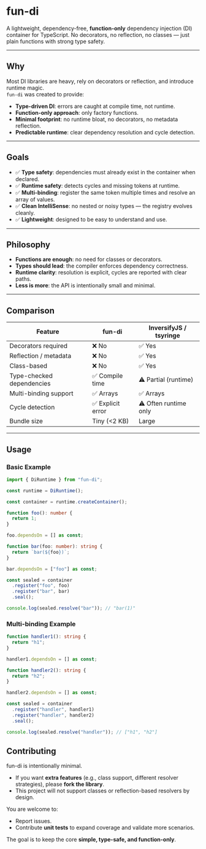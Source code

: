 # fun-di

A lightweight, dependency-free, **function-only** dependency injection (DI) container for TypeScript.
No decorators, no reflection, no classes — just plain functions with strong type safety.

---

## Why

Most DI libraries are heavy, rely on decorators or reflection, and introduce runtime magic.  
`fun-di` was created to provide:

- **Type-driven DI**: errors are caught at compile time, not runtime.  
- **Function-only approach**: only factory functions.
- **Minimal footprint**: no runtime bloat, no decorators, no metadata reflection.  
- **Predictable runtime**: clear dependency resolution and cycle detection.

---

## Goals

- ✅ **Type safety**: dependencies must already exist in the container when declared.  
- ✅ **Runtime safety**: detects cycles and missing tokens at runtime.  
- ✅ **Multi-binding**: register the same token multiple times and resolve an array of values.  
- ✅ **Clean IntelliSense**: no nested or noisy types — the registry evolves cleanly.  
- ✅ **Lightweight**: designed to be easy to understand and use.  

---

## Philosophy

- **Functions are enough**: no need for classes or decorators.  
- **Types should lead**: the compiler enforces dependency correctness.  
- **Runtime clarity**: resolution is explicit, cycles are reported with clear paths.  
- **Less is more**: the API is intentionally small and minimal.  

---

## Comparison

| Feature                   | fun-di             | InversifyJS / tsyringe   |
|----------------------------|--------------------|---------------------------|
| Decorators required        | ❌ No              | ✅ Yes                    |
| Reflection / metadata      | ❌ No              | ✅ Yes                    |
| Class-based                | ❌ No              | ✅ Yes                    |
| Type-checked dependencies  | ✅ Compile time    | ⚠️ Partial (runtime)      |
| Multi-binding support      | ✅ Arrays          | ✅ Arrays                 |
| Cycle detection            | ✅ Explicit error  | ⚠️ Often runtime only     |
| Bundle size                | Tiny (<2 KB)      | Large                      |

---

## Usage

### Basic Example

```ts
import { DiRuntime } from "fun-di";

const runtime = DiRuntime();

const container = runtime.createContainer();

function foo(): number {
  return 1;
}

foo.dependsOn = [] as const;

function bar(foo: number): string {
  return `bar(${foo})`;
}

bar.dependsOn = ["foo"] as const;

const sealed = container
  .register("foo", foo)
  .register("bar", bar)
  .seal();

console.log(sealed.resolve("bar")); // "bar(1)"
```

### Multi-binding Example

```ts
function handler1(): string {
  return "h1";
}

handler1.dependsOn = [] as const;

function handler2(): string {
  return "h2";
}

handler2.dependsOn = [] as const;

const sealed = container
  .register("handler", handler1)
  .register("handler", handler2)
  .seal();

console.log(sealed.resolve("handler")); // ["h1", "h2"]
```

## Contributing

fun-di is intentionally minimal.

- If you want **extra features** (e.g., class support, different resolver strategies), please **fork the library**.
- This project will not support classes or reflection-based resolvers by design.

You are welcome to:

- Report issues.
- Contribute **unit tests** to expand coverage and validate more scenarios.

The goal is to keep the core **simple, type-safe, and function-only**.